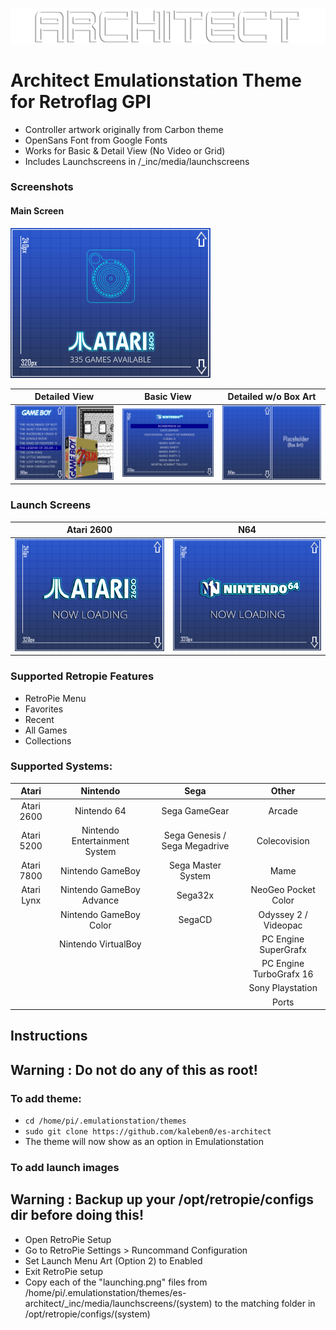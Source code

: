 ![Logo1](/_inc/images/logo.png)

<h1>Architect Emulationstation Theme for Retroflag GPI </h1>

* Controller artwork originally from Carbon theme
* OpenSans Font from Google Fonts
* Works for Basic & Detail View (No Video or Grid)
* Includes Launchscreens in /_inc/media/launchscreens

<h3>Screenshots</h3>

<h4>Main Screen</h4>

![Screenshot1](/screenshots/architect.png)

| Detailed View | Basic View | Detailed w/o Box Art
| --- | --- | ---
| ![Screenshot2](/screenshots/architect-detail-list.png) | ![Screenshot3](/screenshots/architect-basic-list.png) | ![Screenshot4](/screenshots/background-grid.png)

<h3>Launch Screens</h3>

| Atari 2600 | N64 |
| --- | --- |
| ![Screenshot7](/screenshots/launching.png) | ![Screenshot8](/screenshots/launching_2.png) |


<h3>Supported Retropie Features</h3>

* RetroPie Menu 
* Favorites
* Recent
* All Games
* Collections

<h3>Supported Systems:</h3>

| Atari | Nintendo | Sega | Other 
| :---: | :---: | :---: | :---:
| Atari 2600 |  Nintendo 64 | Sega GameGear | Arcade 
| Atari 5200 |  Nintendo Entertainment System | Sega Genesis / Sega Megadrive | Colecovision 
| Atari 7800 | Nintendo GameBoy | Sega Master System | Mame
| Atari Lynx | Nintendo GameBoy Advance | Sega32x | NeoGeo Pocket Color
|  | Nintendo GameBoy Color | SegaCD |  Odyssey 2 / Videopac
|  |  Nintendo VirtualBoy |  | PC Engine SuperGrafx
|  |  |  | PC Engine TurboGrafx 16
|  |  |  | Sony Playstation
|  |  |  | Ports 

<h2>Instructions</h2>

<h2>Warning : Do not do any of this as root! </h2>

<h3>To add theme: </h3>

* `cd /home/pi/.emulationstation/themes`
* `sudo git clone https://github.com/kaleben0/es-architect`
* The theme will now show as an option in Emulationstation


<h3>To add launch images</h3>

<h2>Warning : Backup up your /opt/retropie/configs dir before doing this!</h2>

* Open RetroPie Setup
* Go to RetroPie Settings > Runcommand Configuration
* Set Launch Menu Art (Option 2) to Enabled
* Exit RetroPie setup
* Copy each of the "launching.png" files from /home/pi/.emulationstation/themes/es-architect/_inc/media/launchscreens/(system) to the matching folder in /opt/retropie/configs/(system) 
